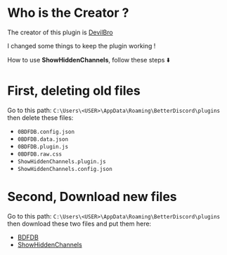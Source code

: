 # Who is the Creator ?

The creator of this plugin is [DevilBro](https://mwittrien.github.io/)

I changed some things to keep the plugin working ! 

How to use **ShowHiddenChannels**, follow these steps :arrow_down:

# First, deleting old files

Go to this path:  `C:\Users\<USER>\AppData\Roaming\BetterDiscord\plugins` then delete these files:

- `0BDFDB.config.json`
- `0BDFDB.data.json`
- `0BDFDB.plugin.js`
- `0BDFDB.raw.css`
- `ShowHiddenChannels.plugin.js`
- `ShowHiddenChannels.config.json`

# Second, Download new files

Go to this path:  `C:\Users\<USER>\AppData\Roaming\BetterDiscord\plugins` then download these two files and put them here:

- [BDFDB](https://raw.githubusercontent.com/SeiyaGame/Discord-ShowHiddenChannels/main/Library/0BDFDB.plugin.js)
- [ShowHiddenChannels](https://raw.githubusercontent.com/SeiyaGame/Discord-ShowHiddenChannels/main/Plugins/ShowHiddenChannels/ShowHiddenChannels.plugin.js)